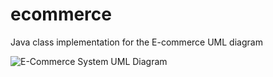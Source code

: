 # ecommerce
Java class implementation for the E-commerce UML diagram

![E-Commerce System UML Diagram](https://github.com/brightoibe/ecommerce/blob/master/src/resources/Ecommercesystem.png)

